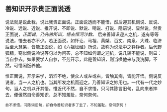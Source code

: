 ## 善知识开示贵正面说透

说法就是说此我，说此我贵正面说。正面说透而不能悟，然后迎其机侧说、反说、冷说、远说、近说、推开说、不即说、默说、喝说、打说、隐语说、显然说，然贵正面说，*正面说，乃先佛所训，悟去恒河沙数。* 后来善知识迎人之机，遂有等等说法，悟去者亦不少。若正面说，如怀让、马祖、黄檗、百丈、南泉、大珠、临济后至大慧杲，皆能正面说，如《六祖坛经》所说，故称为说法中之铮铮者。后代野狐精，窃似侧说冷说等句以为问答，总不知如何谓之迎机，说几转不能说，则曰：当自参去。如果要学人自参，不劳开示，此是善知识，则当唤他来与我洗脚。不然，可惜闲饭养他。

惟正面说，开示来学，滔滔不绝，使众人或左或右，皆触其病，皆能开悟。侧说反说者，当一人之机也。当其所发之机而迎之，乃善知识之妙用也。一代有一代之妙句，当人之机以开其悟。惟近代不然，自不求悟，只习其陈言旧句，乱向来者摔去，便傲然自命善知识，总不知羞耻，奈何奈何。

```yang
自不求悟，习陈词旧句，却自命善知识者多了去了，不知羞耻，奈何奈何！
```
